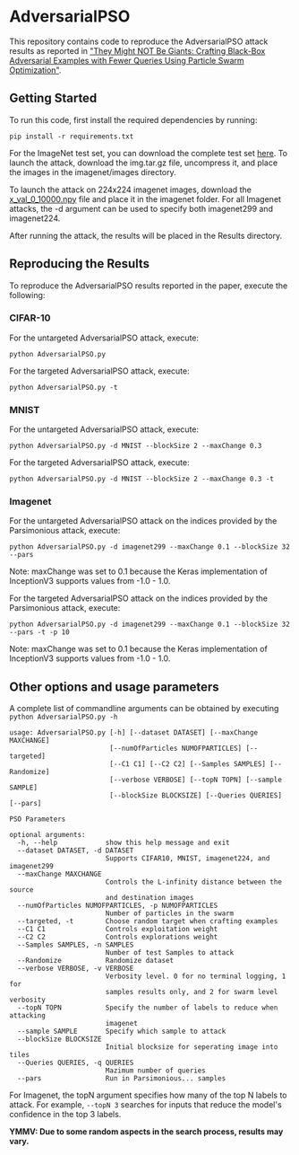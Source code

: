 # AdversarialPSO
This repository contains code to reproduce the AdversarialPSO attack results as reported in ["They Might NOT Be Giants: Crafting Black-Box Adversarial Examples with Fewer Queries Using Particle Swarm Optimization"](https://link.springer.com/chapter/10.1007/978-3-030-59013-0_22).

## Getting Started
To run this code, first install the required dependencies by running:
```
pip install -r requirements.txt
``` 

For the ImageNet test set, you can download the complete test set [here](http://jaina.cs.ucdavis.edu/datasets/adv/imagenet/img.tar.gz). To launch the attack, download the img.tar.gz file, uncompress it, and place the images in the imagenet/images directory.

To launch the attack on 224x224 imagenet images, download the [x_val_0_10000.npy](https://www.dropbox.com/s/v3qvoi2mbtmh259/x_val_0_10000.npy?dl=0) file and place it in the imagenet folder. For all Imagenet attacks, the -d argument can be used to specify both imagenet299 and imagenet224.

After running the attack, the results will be placed in the Results directory.

## Reproducing the Results 
To reproduce the AdversarialPSO results reported in the paper, execute the following:
### CIFAR-10
For the untargeted AdversarialPSO attack, execute:
```
python AdversarialPSO.py
```
For the targeted AdversarialPSO attack, execute:
```
python AdversarialPSO.py -t
```
### MNIST
For the untargeted AdversarialPSO attack, execute:
```
python AdversarialPSO.py -d MNIST --blockSize 2 --maxChange 0.3
```

For the targeted AdversarialPSO attack, execute:
```
python AdversarialPSO.py -d MNIST --blockSize 2 --maxChange 0.3 -t
```

### Imagenet
For the untargeted AdversarialPSO attack on the indices provided by the Parsimonious attack, execute:
```
python AdversarialPSO.py -d imagenet299 --maxChange 0.1 --blockSize 32 --pars
```

Note: maxChange was set to 0.1 because the Keras implementation of InceptionV3 supports values from -1.0 - 1.0. 

For the targeted AdversarialPSO attack on the indices provided by the Parsimonious attack, execute:
```
python AdversarialPSO.py -d imagenet299 --maxChange 0.1 --blockSize 32 --pars -t -p 10
```

Note: maxChange was set to 0.1 because the Keras implementation of InceptionV3 supports values from -1.0 - 1.0. 


## Other options and usage parameters
A complete list of commandline arguments can be obtained by executing `python AdversarialPSO.py -h`
```
usage: AdversarialPSO.py [-h] [--dataset DATASET] [--maxChange MAXCHANGE]
                         [--numOfParticles NUMOFPARTICLES] [--targeted]
                         [--C1 C1] [--C2 C2] [--Samples SAMPLES] [--Randomize]
                         [--verbose VERBOSE] [--topN TOPN] [--sample SAMPLE]
                         [--blockSize BLOCKSIZE] [--Queries QUERIES] [--pars]

PSO Parameters

optional arguments:
  -h, --help            show this help message and exit
  --dataset DATASET, -d DATASET
                        Supports CIFAR10, MNIST, imagenet224, and imagenet299
  --maxChange MAXCHANGE
                        Controls the L-infinity distance between the source
                        and destination images
  --numOfParticles NUMOFPARTICLES, -p NUMOFPARTICLES
                        Number of particles in the swarm
  --targeted, -t        Choose random target when crafting examples
  --C1 C1               Controls exploitation weight
  --C2 C2               Controls explorations weight
  --Samples SAMPLES, -n SAMPLES
                        Number of test Samples to attack
  --Randomize           Randomize dataset
  --verbose VERBOSE, -v VERBOSE
                        Verbosity level. 0 for no terminal logging, 1 for
                        samples results only, and 2 for swarm level verbosity
  --topN TOPN           Specify the number of labels to reduce when attacking
                        imagenet
  --sample SAMPLE       Specify which sample to attack
  --blockSize BLOCKSIZE
                        Initial blocksize for seperating image into tiles
  --Queries QUERIES, -q QUERIES
                        Mazimum number of queries
  --pars                Run in Parsimonious... samples
  ```
  
For Imagenet, the topN argument specifies how many of the top N labels to attack. For example, `--topN 3` searches for inputs that reduce the model's confidence in the top 3 labels.


**YMMV: Due to some random aspects in the search process, results may vary.**
